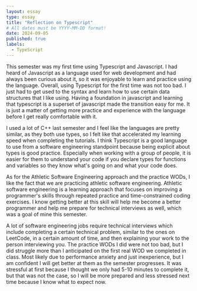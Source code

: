```yaml
---
layout: essay
type: essay
title: "Reflection on Typescript"
# All dates must be YYYY-MM-DD format!
date: 2024-09-05
published: true
labels:
  - TypeScript
---
```


This semester was my first time using Typescript and Javascript. I had heard of Javascript as a language used for web development and had always been curious about it, so it was enjoyable to learn and practice using the language. Overall, using Typescript for the first time was not too bad. I just had to get used to the syntax and learn how to use certain data structures that I like using. Having a foundation in javascript and learning that typescript is a superset of javascript made the transition easy for me. It is just a matter of getting more practice and experience with the language before I get really comfortable with it. 

I used a lot of C++ last semester and I feel like the languages are pretty similar, as they both use types, so I felt like that accelerated my learning speed when completing the tutorials. I think Typescript is a good language to use from a software engineering standpoint because being explicit about types is good practice. Especially when working with a group of people, it is easier for them to understand your code if you declare types for functions and variables so they know what's going on and what your code does. 

As for the Athletic Software Engineering approach and the practice WODs, I like the fact that we are practicing athletic software engineering. Athletic software engineering is a learning approach that focuses on improving a programmer's skills through repeated practice and time-constrained coding exercises. I know getting better at this skill will help me become a better programmer and help me prepare for technical interviews as well, which was a goal of mine this semester. 

A lot of software engineering jobs require technical interviews which include completing a certain technical problem, similar to the ones on LeetCode, in a certain amount of time, and then explaining your work to the person interviewing you. The practice WODs I did were not too bad, but I did struggle more than I anticipated on the first real WOD we completed in class. Most likely due to performance anxiety and just inexperience, but I am confident I will get better at them as the semester progresses. It was stressful at first because I thought we only had 5-10 minutes to complete it, but that was not the case, so I will be more prepared and less stressed next time because I know what to expect now. 
